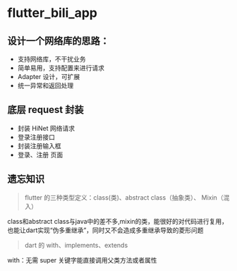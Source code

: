 # flutter_bili_app

## 设计一个网络库的思路：
- 支持网络库，不干扰业务
- 简单易用，支持配置来进行请求
- Adapter 设计，可扩展
- 统一异常和返回处理

## 底层 request 封装
- 封装 HiNet 网络请求
- 登录注册接口
- 封装注册输入框
- 登录、注册 页面




## 遗忘知识

> flutter 的三种类型定义：class(类)、abstract class（抽象类）、 Mixin（混入）

class和abstract class与java中的差不多,mixin的类，能很好的对代码进行复用，也能让dart实现“伪多重继承”，同时又不会造成多重继承导致的菱形问题

> dart 的 with、implements、extends

with：无需 super 关键字能直接调用父类方法或者属性

